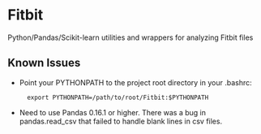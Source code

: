 Fitbit
======

Python/Pandas/Scikit-learn utilities and wrappers for analyzing Fitbit files

Known Issues
------------

- Point your PYTHONPATH to the project root directory in your .bashrc:

		export PYTHONPATH=/path/to/root/Fitbit:$PYTHONPATH 

- Need to use Pandas 0.16.1 or higher. There was a bug in pandas.read_csv that
failed to handle blank lines in csv files.
